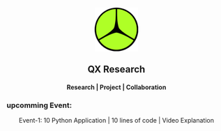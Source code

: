 <p align="center">
 <img width="100px" src="https://github.com/xiaowuc2/xiaowuc2/blob/master/source/r2.png" align="center" alt="GitHub Readme Stats" />
 <h2 align="center">QX Research</h2>
 <h4 align="center">Research | Project | Collaboration </h4>
</p>

### upcomming Event: 
 <p align="center">Event-1: 10 Python Application | 10 lines of code | Video Explanation</p>

  <p align="center">

